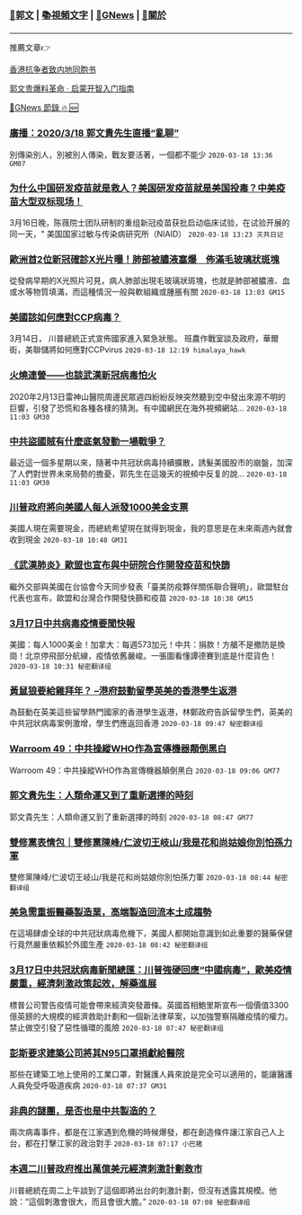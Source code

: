 ###  [:eagle:郭文](https://github.com/ourhimalayas/txt) | [:books:視頻文字](https://github.com/ourhimalayas/txt/blob/master/content/README.md) | [:newspaper:GNews](https://github.com/ourhimalayas/txt/blob/master/content/gnews/README.md) | [:pray:關於](https://github.com/ourhimalayas/home/tree/master/about)
---

推薦文章:point_right:

[香港抗争者致内地同胞书](https://github.com/ourhimalayas/news/blob/master/2019/08/a_letter_from_the_hong_kong_people.md)

[郭文贵爆料革命 · 启蒙开智入门指南](https://github.com/ourhimalayas/txt/issues/1)

[:newspaper:GNews 節錄 :fire: :new:](https://github.com/ourhimalayas/txt/blob/master/content/gnews/README.md) 



### [廣播：2020/3/18 郭文貴先生直播“亂聊”](/content/gnews/1/README.md)

別傳染別人，別被別人傳染，戰友要活著，一個都不能少  `2020-03-18 13:36 GM07`

### [为什么中国研发疫苗就是救人？美国研发疫苗就是美国投毒？中美疫苗大型双标现场！](/content/gnews/2/README.md)

3月16日晚，陈薇院士团队研制的重组新冠疫苗获批启动临床试验，在试验开展的同一天，" 美国国家过敏与传染病研究所（NIAID）  `2020-03-18 13:23 灭共日记`

### [歐洲首2位新冠確診X光片曝！肺部被膿液塞爆　佈滿毛玻璃狀斑塊](/content/gnews/3/README.md)

從發病早期的X光照片可見，病人肺部出現毛玻璃狀斑塊，也就是肺部被膿液、血或水等物質填滿，而這種情況一般與軟組織或腫脹有關  `2020-03-18 13:03 GM15`

### [美國該如何應對CCP病毒？](/content/gnews/4/README.md)

3月14日， 川普總統正式宣佈國家進入緊急狀態。 班農作戰室談及政府，華爾街，美聯儲將如何應對CCPvirus  `2020-03-18 12:19 himalaya_hawk`

### [火燒連營——也談武漢新冠病毒怕火](/content/gnews/5/README.md)

2020年2月13日雷神山醫院周邊民眾週四紛紛反映突然聽到空中發出來源不明的巨響，引發了恐慌和各種各樣的猜測。有中國網民在海外視頻網站...  `2020-03-18 11:03 GM30`

### [中共盜國賊有什麼底氣發動一場戰爭？](/content/gnews/6/README.md)

最近這一個多星期以來，隨著中共冠狀病毒持續擴散，誘髮美國股市的崩盤，加深了人們對世界未來局勢的擔憂，郭先生在這幾天的視頻中反复的說...  `2020-03-18 11:03 GM30`

### [川普政府將向美國人每人派發1000美金支票](/content/gnews/7/README.md)

美國人現在需要現金，而總統希望現在就得到現金，我的意思是在未來兩週內就會收到現金  `2020-03-18 10:48 GM31`

### [《武漢肺炎》歐盟也宣布與中研院合作開發疫苗和快篩](/content/gnews/8/README.md)

繼外交部與美國在台協會今天同步發表「臺美防疫夥伴關係聯合聲明」，歐盟駐台代表也宣布，歐盟和台灣合作開發快篩和疫苗  `2020-03-18 10:38 GM15`

### [3月17日中共病毒疫情要聞快報](/content/gnews/9/README.md)

美國：每人1000美金！加拿大：每週573加元！中共：捐款！方艙不是撤防是換崗！北京停飛部分航線，疫情依舊嚴峻。一張圖看懂譚德賽到底是什麼貨色！  `2020-03-18 10:31 秘密翻译组`

### [黃鼠狼要給雞拜年？ –港府鼓動留學英美的香港學生返港](/content/gnews/10/README.md)

為鼓動在英美這些留學熱門國家的香港學生返港，林鄭政府告訴留學生們，英美的中共冠狀病毒案例激增，學生們應返回香港  `2020-03-18 09:47 秘密翻译组`

### [Warroom 49：中共操縱WHO作為宣傳機器顛倒黑白](/content/gnews/11/README.md)

Warroom 49：中共操縱WHO作為宣傳機器顛倒黑白  `2020-03-18 09:06 GM77`

### [郭文貴先生：人類命運又到了重新選擇的時刻](/content/gnews/12/README.md)

郭文貴先生：人類命運又到了重新選擇的時刻  `2020-03-18 08:47 GM77`

### [雙修黨表情包｜雙修黨陳峰/仁波切王岐山/我是花和尚姑娘你別怕孫力軍](/content/gnews/13/README.md)

雙修黨陳峰/仁波切王岐山/我是花和尚姑娘你別怕孫力軍  `2020-03-18 08:44 秘密翻译组`

### [美急需重振醫藥製造業，高端製造回流本土成趨勢](/content/gnews/14/README.md)

在這場肆虐全球的中共冠狀病毒危機下，美國人都開始意識到如此重要的醫藥保健行竟然嚴重依賴於外國生產  `2020-03-18 08:42 秘密翻译组`

### [3月17日中共冠狀病毒新聞總匯：川普強硬回應“中國病毒”，歐美疫情嚴重，經濟刺激政策起效，解藥進展](/content/gnews/15/README.md)

標普公司警告疫情可能會帶來經濟突發蕭條。英國首相鮑里斯宣布一個價值3300億英鎊的大規模的經濟救助計劃和一個新法律草案，以加強警察隔離疫情的權力。禁止做空引發了惡性循環的風險  `2020-03-18 07:47 秘密翻译组`

### [彭斯要求建築公司將其N95口罩捐獻給醫院](/content/gnews/16/README.md)

那些在建築工地上使用的工業口罩，對醫護人員來說是完全可以適用的，能讓醫護人員免受呼吸道疾病  `2020-03-18 07:37 GM31`

### [非典的謎團，是否也是中共製造的？](/content/gnews/17/README.md)

兩次病毒事件，都是在江家遇到危機的時候爆發，都在創造條件讓江家自己人上台，都在打擊江家的政治對手  `2020-03-18 07:17 小巴猪`

### [本週二川普政府推出萬億美元經濟刺激計劃救市](/content/gnews/18/README.md)

川普總統在周二上午談到了這個即將出台的刺激計劃，但沒有透露其規模。他說：“這個刺激會很大，而且會很大膽。”  `2020-03-18 07:08 秘密翻译组`

